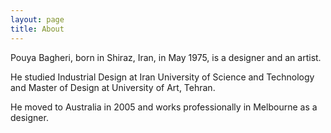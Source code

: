 ```yaml
---
layout: page
title: About
---
```


Pouya Bagheri, born in Shiraz, Iran, in May 1975, is a designer and an artist.

He studied Industrial Design at Iran University of Science and Technology and Master of Design at University of Art, Tehran.

He moved to Australia in 2005 and works professionally in Melbourne as a designer.